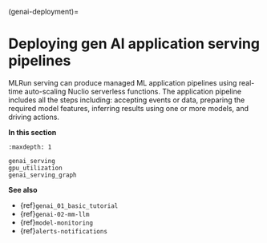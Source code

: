 (genai-deployment)=
# Deploying gen AI application serving pipelines

MLRun serving can produce managed ML application pipelines using real-time auto-scaling Nuclio serverless functions. 
The application pipeline includes all the steps including: accepting events or data, preparing the required model features, 
inferring results using one or more models, and driving actions.

**In this section**

```{toctree}
:maxdepth: 1

genai_serving
gpu_utilization
genai_serving_graph
```

**See also**
- {ref}`genai_01_basic_tutorial`
- {ref}`genai-02-mm-llm`
- {ref}`model-monitoring`
- {ref}`alerts-notifications`